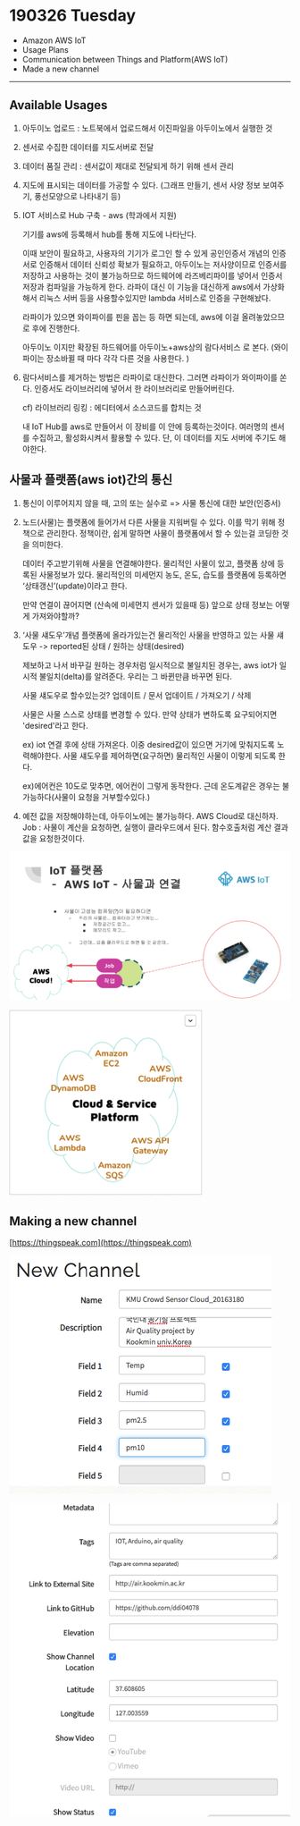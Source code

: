 190326 Tuesday
===================

- Amazon AWS IoT
- Usage Plans
- Communication between Things and Platform(AWS IoT)
- Made a new channel 
----------



 



Available Usages
-------------------


1. 아두이노 업로드 : 노트북에서 업로드해서 이진파일을 아두이노에서 실행한 것

2. 센서로 수집한 데이터를 지도서버로 전달

3. 데이터 품질 관리 : 센서값이 제대로 전달되게 하기 위해 센서 관리

4. 지도에 표시되는 데이터를 가공할 수 있다. (그래프 만들기, 센서 사양 정보 보여주기, 풍선모양으로 나타내기 등)

5. IOT 서비스로 Hub 구축 - aws (학과에서 지원)

    기기를 aws에 등록해서 hub를 통해 지도에 나타난다.

    이때 보안이 필요하고, 사용자의 기기가 로그인 할 수 있게 공인인증서 개념의 인증서로 인증해서 데이터 신뢰성 확보가 필요하고, 아두이노는 저사양이므로 인증서를 저장하고 사용하는 것이 불가능하므로 하드웨어에 라즈베리파이를 넣어서 인증서 저장과 컴파일을 가능하게 한다. 라파이 대신 이 기능을 대신하게 aws에서 가상화해서 리눅스 서버 등을 사용할수있지만 lambda 서비스로 인증을 구현해놨다.

    라파이가 있으면 와이파이를 핀을 꼽는 등 하면 되는데, aws에 이걸 올려놓았으므로 후에 진행한다. 

    아두이노 이지만 확장된 하드웨어를 아두이노+aws상의 람다서비스 로 본다.
    (와이파이는 장소바뀔 때 마다 각각 다른 것을 사용한다. )

6. 람다서비스를 제거하는 방법은 라파이로 대신한다. 그러면 라파이가 와이파이를 쏜다. 
    인증서도 라이브러리에 넣어서 한 라이브러리로 만들어버린다. 
    
    cf) 라이브러리 링킹 : 에디터에서 소스코드를 합치는 것

    내 IoT Hub를 aws로 만들어서 이 장비를 이 안에 등록하는것이다. 
    여러명의 센서를 수집하고, 활성화시켜서 활용할 수 있다. 단, 이 데이터를 지도 서버에 주기도 해야한다. 



사물과 플랫폼(aws iot)간의 통신
-------------------
1. 통신이 이루어지지 않을 때, 고의 또는 실수로 => 사물 통신에 대한 보안(인증서) 
2. 노드(사물)는 플랫폼에 들어가서 다른 사물을 지워버릴 수 있다. 이를 막기 위해 정책으로 관리한다. 정책이란, 쉽게 말하면 사물이 플랫폼에서 할 수 있는걸 코딩한 것을 의미한다. 

    데이터 주고받기위해 사물을 연결해야한다. 물리적인 사물이 있고, 플랫폼 상에 등록된 사물정보가 있다. 물리적인의 미세먼지 농도, 온도, 습도를 플랫폼에 등록하면 ‘상태갱신’(update)이라고 한다. 

    만약 연결이 끊어지면 (산속에 미세먼지 센서가 있을때 등) 앞으로 상태 정보는 어떻게 가져와야할까? 

3. ‘사물 섀도우’개념
    플랫폼에 올라가있는건 물리적인 사물을 반영하고 있는 사물 섀도우 -> reported된 상태 / 원하는 상태(desired)

    제보하고 나서 바꾸길 원하는 경우처럼 일시적으로 불일치된 경우는, aws iot가 일시적 불일치(delta)를 알려준다. 우리는 그 바뀐만큼 바꾸면 된다. 

    사물 섀도우로 할수있는것? 업데이트 / 문서 업데이트 / 가져오기 / 삭제

    사물은 사물 스스로 상태를 변경할 수 있다. 만약 상태가 변하도록 요구되어지면 'desired'라고 한다. 

    ex) iot 연결 후에 상태 가져온다. 이중 desired값이 있으면 거기에 맞춰지도록 노력해야한다. 
        사물 섀도우를 제어하면(요구하면) 물리적인 사물이 이렇게 되도록 한다. 

    ex)에어컨은 10도로 맞추면, 에어컨이 그렇게 동작한다. 근데 온도계같은 경우는 불가능하다(사물이 요청을 거부할수있다.)

4. 예전 값을 저장해야하는데, 아두이노에는 불가능하다. AWS Cloud로 대신하자. 
    Job : 사물이 계산을 요청하면, 실행이 클라우드에서 된다. 함수호출처럼 계산 결과값을 요청한것이다. 
 

![/image/image13](/image/image13.png)

![/image/image14](/image/image14.png)
 


Making a new channel
-------------------

[https://thingspeak.com](https://thingspeak.com)



![/image/image15](/image/image15.png)

![/image/image16](/image/image16.png)
